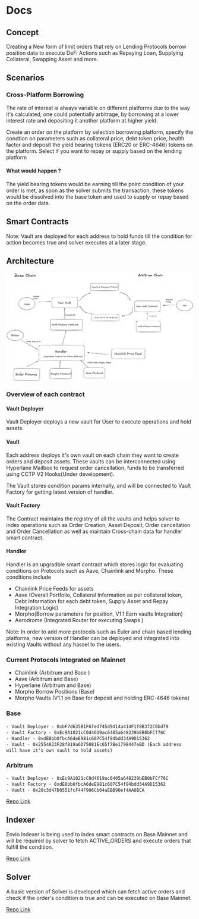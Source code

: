 # Docs

## Concept
Creating a New form of limit orders that rely on Lending Protocols borrow position data to execute DeFi Actions such as Repaying Loan, Supplying  Collateral, Swapping Asset and more.

## Scenarios

### Cross-Platform Borrowing
 The rate of interest is always variable on different platforms due to the way it's calculated, one could potentially arbitrage, by borrowing at a lower interest rate and depositing it another platform at higher yield.

 Create an order on the platform by selection borrowing platform, specify the condtion on parameters such as collateral price, debt token price, health factor and deposit the yield bearing tokens (ERC20 or ERC-4646) tokens on the platform. Select if you want to repay or supply based on the lending platform

#### What would happen ?

  The yield bearing tokens would be earning till the point condition of your order is met, as soon as the solver submits the transaction, these tokens would be dissolved into the base token and used to supply or repay based on the order data.




## Smart Contracts

Note: Vault are deployed for each address to hold funds till the condition for action becomes true and solver executes at a later stage.

## Architecture

![Smart Contract Overview](img/Architecture.png)

### Overview of each contract

#### Vault Deployer

Vault Deployer deploys a new vault for User to execute operations and hold assets.

#### Vault

Each address deploys it's own vault on each chain they want to create orders and deposit assets. These vaults can be interconnected using Hyperlane Mailbox to request order cancellation, funds to be transferred using CCTP V2 Hooks(Under development).

The Vault stores condition params internally, and will be connected to Vault Factory for getting latest version of handler.

#### Vault Factory

The Contract maintains the registry of all the vaults and helps solver to index operations such as Order Creation, Asset Deposit, Order cancellation and Order Cancellation as well as maintain Cross-chain data for handler smart contract.

#### Handler

Handler is an upgradble smart contract which stores logic for evaluating conditions on Protocols such as Aave, Chainlink and Morpho. These conditions include

 - Chainlink Price Feeds for assets
 - Aave (Overall Portfolio, Collateral Information as per collateral token, Debt Information for each debt token, Supply Asset and Repay Integration Logic)
 - Morpho(Borrow parameters for position, V1.1 Earn vaults Integration)
 - Aerodrome (Integrated Router for executing Swaps )

Note:
In order to add more protocols such as Euler and chain based lending platforms, new version of Handler can be deployed and integrated into existing Vaults without any hassel to the users.


### Current Protocols Integrated on Mainnet
 - Chainlink (Arbitrum and Base )
 - Aave (Arbitrum and Base)
 - Hyperlane (Arbitrum and Base)
 - Morpho Borrow Positions (Base)
 - Morpho Vaults (V1.1 on Base for deposit and holding ERC-4646 tokens)

### Base

    - Vault Deployer - 0xbF7d635B1F6fed745d9414a414F1f8B372C0bd79
    - Vault Factory - 0xEc9A1021cC0d4619ac6405a648239bEB0bFCf76C
    - Handler - 0xdE8bb0fbcA6deE981c607C54f94bdd34A9D15362
    - Vault - 0x2554823F28f819a6D75081Ec65f7Be1798447eBD (Each address will have it's own vault to hold assets)

### Arbitrum

    - Vault Deployer - 0xEc9A1021cC0d4619ac6405a648239bEB0bFCf76C
    - Vault Factory - 0xdE8bb0fbcA6deE981c607C54f94bdd34A9D15362
    - Vault - 0x20c3d47D0551fcF44F906Cb04aEBB90ef4AA0BCA

[Repo Link](https://github.com/Shadow-Protector/Smart-Contracts)

## Indexer

Envio Indexer is being used to index smart contracts on Base Mainnet and will be required by solver to fetch ACTIVE_ORDERS and execute orders that fulfill the condition.

[Repo Link](https://github.com/Shadow-Protector/Indexer)

## Solver

A basic version of Solver is developed which can fetch active orders and check if the order's condition is true and can be executed on Base Mainnet.

[Repo Link](https://github.com/Shadow-Protector/Solver)
